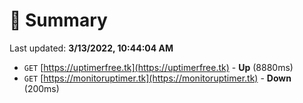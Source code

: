 # 📖 Summary
Last updated: **3/13/2022, 10:44:04 AM**

- `GET` [https://uptimerfree.tk](https://uptimerfree.tk) - **Up** (8880ms)
- `GET` [https://monitoruptimer.tk](https://monitoruptimer.tk) - **Down** (200ms)
